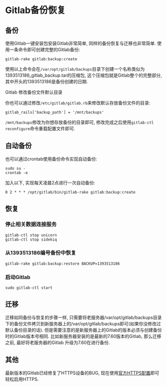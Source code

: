 # Gitlab备份恢复
## 备份

使用Gitlab一键安装包安装Gitlab非常简单, 同样的备份恢复与迁移也非常简单. 使用一条命令即可创建完整的Gitlab备份:

```
gitlab-rake gitlab:backup:create
```
使用以上命令会在`/var/opt/gitlab/backups`目录下创建一个名称类似为1393513186_gitlab_backup.tar的压缩包, 这个压缩包就是Gitlab整个的完整部分, 其中开头的1393513186是备份创建的日期.

Gitlab 修改备份文件默认目录

你也可以通过修改`/etc/gitlab/gitlab.rb`来修改默认存放备份文件的目录:
```
gitlab_rails['backup_path'] = '/mnt/backups'
```
`/mnt/backups`修改为你想存放备份的目录即可, 修改完成之后使用`gitlab-ctl reconfigure`命令重载配置文件即可.

## 自动备份

也可以通过crontab使用备份命令实现自动备份:
```
sudo su -
crontab -e
```
加入以下, 实现每天凌晨2点进行一次自动备份:
```
0 2 * * * /opt/gitlab/bin/gitlab-rake gitlab:backup:create
```

## 恢复

### 停止相关数据连接服务
```
gitlab-ctl stop unicorn
gitlab-ctl stop sidekiq
```

### 从1393513186编号备份中恢复
```
gitlab-rake gitlab:backup:restore BACKUP=1393513186
```

### 启动Gitlab
```
sudo gitlab-ctl start
```

## 迁移

迁移如同备份与恢复的步骤一样, 只需要将老服务器/var/opt/gitlab/backups目录下的备份文件拷贝到新服务器上的/var/opt/gitlab/backups即可(如果你没修改过默认备份目录的话). 但是需要注意的是新服务器上的Gitlab的版本必须与创建备份时的Gitlab版本号相同. 比如新服务器安装的是最新的7.60版本的Gitlab, 那么迁移之前, 最好将老服务器的Gitlab 升级为7.60在进行备份.

## 其他

最新版本的Gitlab已经修复了HTTPS设备的BUG, 现在使用[官方HTTPS配置](https://gitlab.com/gitlab-org/omnibus-gitlab/blob/master/doc/settings/nginx.md)即可轻松启用HTTPS.
